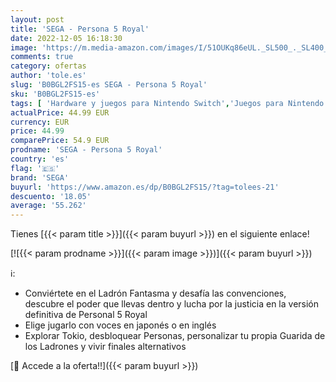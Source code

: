```yaml
---
layout: post
title: 'SEGA - Persona 5 Royal'
date: 2022-12-05 16:18:30
image: 'https://m.media-amazon.com/images/I/51OUKq86eUL._SL500_._SL400_.jpg'
comments: true
category: ofertas
author: 'tole.es'
slug: 'B0BGL2FS15-es SEGA - Persona 5 Royal'
sku: 'B0BGL2FS15-es'
tags: [ 'Hardware y juegos para Nintendo Switch','Juegos para Nintendo Switch','Videojuegos','sega','🇪🇸', ]
actualPrice: 44.99 EUR
currency: EUR
price: 44.99
comparePrice: 54.9 EUR
prodname: 'SEGA - Persona 5 Royal'
country: 'es'
flag: '🇪🇸'
brand: 'SEGA'
buyurl: 'https://www.amazon.es/dp/B0BGL2FS15/?tag=tolees-21'
descuento: '18.05'
average: '55.262'
---
```


Tienes [{{< param title >}}]({{< param buyurl >}}) en el siguiente enlace!

[![{{< param prodname >}}]({{< param image >}})]({{< param buyurl >}})

ℹ️:

- Conviértete en el Ladrón Fantasma y desafía las convenciones, descubre el poder que llevas dentro y lucha por la justicia en la versión definitiva de Personal 5 Royal
- Elige jugarlo con voces en japonés o en inglés
- Explorar Tokio, desbloquear Personas, personalizar tu propia Guarida de los Ladrones y vivir finales alternativos

[🛒 Accede a la oferta!!]({{< param buyurl >}})
